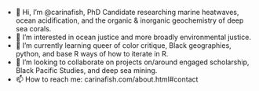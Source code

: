 - 👋 Hi, I’m @carinafish, PhD Candidate researching marine heatwaves, ocean acidification, and the organic & inorganic geochemistry of deep sea corals.
- 👀 I’m interested in ocean justice and more broadly environmental justice.
- 🌱 I’m currently learning queer of color critique, Black geographies, python, and base R ways of how to iterate in R.
- 💞️ I’m looking to collaborate on projects on/around engaged scholarship, Black Pacific Studies, and deep sea mining.
- 📫 How to reach me: carinafish.com/about.html#contact

<!---
carinafish/carinafish is a ✨ special ✨ repository because its `README.md` (this file) appears on your GitHub profile.
You can click the Preview link to take a look at your changes.
--->
